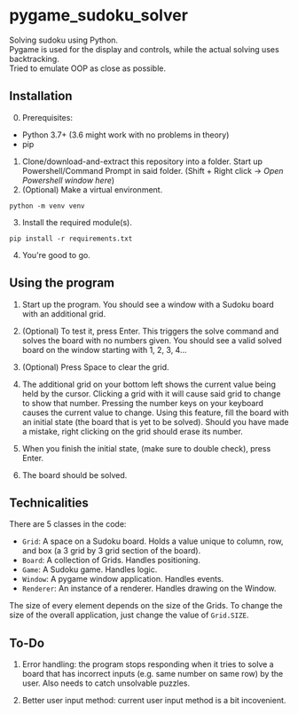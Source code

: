 # pygame_sudoku_solver

Solving sudoku using Python.  
Pygame is used for the display and controls, while the actual solving uses backtracking.  
Tried to emulate OOP as close as possible.

## Installation
0. Prerequisites: 

* Python 3.7+ (3.6 might work with no problems in theory)
* pip

1. Clone/download-and-extract this repository into a folder. Start up Powershell/Command Prompt in said folder. (Shift + Right click -> *Open Powershell window here*)  
2. (Optional) Make a virtual environment.
```
python -m venv venv
```
3. Install the required module(s).
```
pip install -r requirements.txt
```

4. You're good to go.

## Using the program
1. Start up the program. You should see a window with a Sudoku board with an additional grid.

2. (Optional) To test it, press Enter. This triggers the solve command and solves the board with no numbers given. You should see a valid solved board on the window starting with 1, 2, 3, 4...

3. (Optional) Press Space to clear the grid.

4. The additional grid on your bottom left shows the current value being held by the cursor. Clicking a grid with it will cause said grid to change to show that number. Pressing the number keys on your keyboard causes the current value to change. Using this feature, fill the board with an initial state (the board that is yet to be solved). Should you have made a mistake, right clicking on the grid should erase its number.

5. When you finish the initial state, (make sure to double check), press Enter.

6. The board should be solved.

## Technicalities
There are 5 classes in the code:  
* `Grid`: A space on a Sudoku board. Holds a value unique to column, row, and box (a 3 grid by 3 grid section of the board).
* `Board`: A collection of Grids. Handles positioning. 
* `Game`: A Sudoku game. Handles logic.
* `Window`: A pygame window application. Handles events.
* `Renderer`: An instance of a renderer. Handles drawing on the Window.

The size of every element depends on the size of the Grids. To change the size of the overall application, just change the value of `Grid.SIZE`.

## To-Do
1. Error handling: the program stops responding when it tries to solve a board that has incorrect inputs (e.g. same number on same row) by the user. Also needs to catch unsolvable puzzles.

2. Better user input method: current user input method is a bit incovenient.